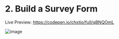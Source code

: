 # 2. Build a Survey Form

Live Preview: https://codepen.io/chxtio/full/qBNQOmL

![image](https://user-images.githubusercontent.com/33184844/99918017-017dc380-2cc9-11eb-8b52-98d7111f47fa.png)
